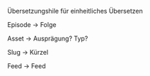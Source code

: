 
Übersetzungshile für einheitliches Übersetzen

Episode -> Folge

Asset -> Ausprägung? Typ?

Slug -> Kürzel

Feed -> Feed
